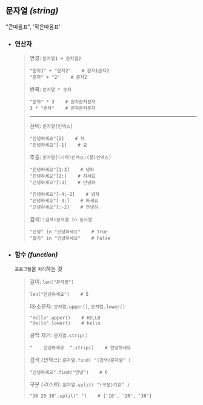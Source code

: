 ## 문자열 *(string)*
"큰따옴표", '작은따옴표'

+ ### 연산자
  >연결: `문자열1 + 문자열2`
  >```
  >"문자1" + "문자2"    # 문자1문자2
  >"문자" + "2"    # 문자2
  >```
  >
  >반복: `문자열 * 숫자`
  >```
  >"문자" * 3    # 문자문자문자
  >3 * "문자"    # 문자문자문자
  >```
  >---
  >선택: `문자열[인덱스]`
  >```
  >"안녕하세요"[2]    # 하
  >"안녕하세요"[-1]    # 요
  >```
  >
  >추출: `문자열[(시작)인덱스:(끝)인덱스]`
  >```
  >"안녕하세요"[1:3]    # 녕하
  >"안녕하세요"[2:]    # 하세요
  >"안녕하세요"[:3]    # 안녕하
  >
  >"안녕하세요"[-4:-2]    # 녕하
  >"안녕하세요"[-3:]    # 하세요
  >"안녕하세요"[:-2]    # 안녕하
  >```
  >
  >검색: `(검색)문자열 in 문자열`
  >```
  >"안녕" in "안녕하세요"    # True
  >"잘가" in "안녕하세요"    # False
  >```

+ ### 함수 *(function)*
  `프로그램`을 `처리`하는 것
  >길이: `len("문자열")`
  >```
  >len("안녕하세요")    # 5
  >```
  >
  >대·소문자: `문자열.upper()`, `문자열.lower()`
  >```
  >"Hello".upper()    # HELLO
  >"Hello".lower()    # hello
  >```
  >
  >공백 제거: `문자열.strip()`
  >```
  >"    안녕하세요  ".strip()    # 안녕하세요
  >```
  >
  >검색 *(인덱스)*: `문자열.find( "(검색)문자열" )`
  >```
  >"안녕하세요".find("안녕")    # 0
  >```
  >
  >구분 *(리스트)*: `문자열.split( "(구분)기호" )`
  >```
  >"10 20 30".split(" ")    # ['10', '20', '30']
  >```
